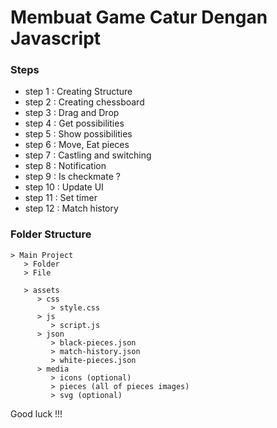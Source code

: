 # Membuat Game Catur Dengan Javascript

### Steps

-  step 1 : Creating Structure
-  step 2 : Creating chessboard
-  step 3 : Drag and Drop
-  step 4 : Get possibilities
-  step 5 : Show possibilities
-  step 6 : Move, Eat pieces
-  step 7 : Castling and switching
-  step 8 : Notification
-  step 9 : Is checkmate ?
-  step 10 : Update UI
-  step 11 : Set timer
-  step 12 : Match history

### Folder Structure

```
> Main Project
   > Folder
   > File

   > assets
      > css
         > style.css
      > js
         > script.js
      > json
         > black-pieces.json
         > match-history.json
         > white-pieces.json
      > media
         > icons (optional)
         > pieces (all of pieces images)
         > svg (optional)
```

Good luck !!!
